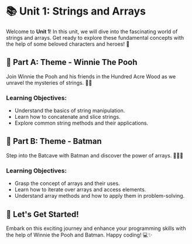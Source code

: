 # 📚 Unit 1: Strings and Arrays

Welcome to **Unit 1**! In this unit, we will dive into the fascinating world of strings and arrays. Get ready to explore these fundamental concepts with the help of some beloved characters and heroes! 🎉

## 🌟 Part A: Theme - Winnie The Pooh

Join Winnie the Pooh and his friends in the Hundred Acre Wood as we unravel the mysteries of strings. 🍯🐻

### Learning Objectives:
- Understand the basics of string manipulation.
- Learn how to concatenate and slice strings.
- Explore common string methods and their applications.

## 🦇 Part B: Theme - Batman

Step into the Batcave with Batman and discover the power of arrays. 🦸‍♂️🦇

### Learning Objectives:
- Grasp the concept of arrays and their uses.
- Learn how to iterate over arrays and access elements.
- Understand array methods and how to apply them in problem-solving.

## 🚀 Let's Get Started!

Embark on this exciting journey and enhance your programming skills with the help of Winnie the Pooh and Batman. Happy coding! 💻✨
